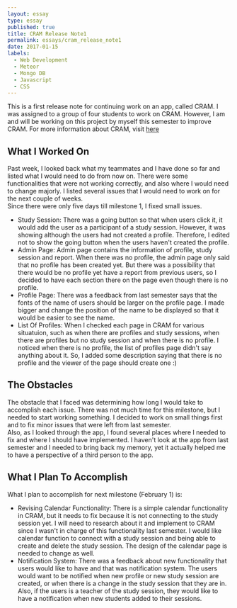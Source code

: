 ```yaml
---
layout: essay
type: essay
published: true
title: CRAM Release Note1
permalink: essays/cram_release_note1
date: 2017-01-15
labels:
  - Web Development
  - Meteor
  - Mongo DB
  - Javascript
  - CSS
---
```


This is a first release note for continuing work on an app, called CRAM.  I was assigned to a group of four students to work on CRAM.  However, I am and will be working on this project by myself this semester to improve CRAM. For more information about CRAM, visit [here](https://cram-colleague.github.io)

## What I Worked On 

Past week, I looked back what my teammates and I have done so far and listed what I would need to do from now on.  There were some functionalities that were not working correctly, and also where I would need to change majorly.  I listed several issues that I would need to work on for the next couple of weeks.  
Since there were only five days till milestone 1, I fixed small issues.

* Study Session: There was a going button so that when users click it, it would add the user as a participant of a study session. However, it was showing although the users had not created a profile. Therefore, I edited not to show the going button when the users haven't created the profile.  
* Admin Page: Admin page contains the information of profile, study session and report. When there was no profile, the admin page only said that no profile has been created yet.  But there was a possibility that there would be no profile yet have a report from previous users, so I decided to have each section there on the page even though there is no profile.  
* Profile Page: There was a feedback from last semester says that the fonts of the name of users should be larger on the profile page.  I made bigger and change the position of the name to be displayed so that it would be easier to see the name.  
* List Of Profiles: When I checked each page in CRAM for various situatuion, such as when there are profiles and study sessions, when there are profiles but no study session and when there is no profile.  I noticed when there is no profile, the list of profiles page didn't say anything about it.  So, I added some description saying that there is no profile and the viewer of the page should create one :)

## The Obstacles

The obstacle that I faced was determining how long I would take to accomplish each issue.  There was not much time for this milestone, but I needed to start working something.  I decided to work on small things first and to fix minor issues that were left from last semester.  
Also, as I looked through the app, I found several places where I needed to fix and where I should have implemented.  I haven't look at the app from last semester and I needed to bring back my memory, yet it actually helped me to have a perspective of a third person to the app.

## What I Plan To Accomplish

What I plan to accomplish for next milestone (February 1) is:  
* Revising Calendar Functionality: There is a simple calendar functionality in CRAM, but it needs to fix because it is not connecting to the study session yet.  I will need to research about it and implement to CRAM since I wasn't in charge of this functionality last semester.  I would like calendar function to connect with a study session and being able to create and delete the study session.  The design of the calendar page is needed to change as well.  
* Notification System: There was a feedback about new functionality that users would like to have and that was notification system.  The users would want to be notified when new profile or new study session are created, or when there is a change in the study session that they are in.  Also, if the users is a teacher of the study session, they would like to have a notification when new students added to their sessions.  


